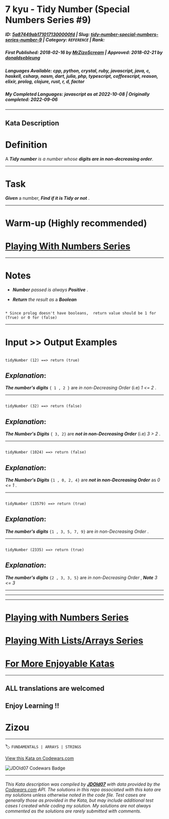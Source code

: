 # 7 kyu - Tidy Number (Special Numbers Series  #9)

##### **ID**: [5a87449ab1710171300000fd](https://www.codewars.com/kata/5a87449ab1710171300000fd) | **Slug**: [tidy-number-special-numbers-series-number-9](https://www.codewars.com/kata/5a87449ab1710171300000fd) | **Category**: `REFERENCE` | **Rank**: <span style="color:white">7 kyu</span>

##### **First Published**: 2018-02-16 ***by*** [MrZizoScream](https://www.codewars.com/users/MrZizoScream) | **Approved**: 2018-02-21 ***by*** [donaldsebleung](https://www.codewars.com/users/donaldsebleung)

##### **Languages Available**: cpp, python, crystal, ruby, javascript, java, c, haskell, csharp, nasm, dart, julia, php, typescript, coffeescript, reason, elixir, prolog, clojure, rust, r, d, factor

##### **My Completed Languages**: javascript ***as at*** 2022-10-08 | **Originally completed**: 2022-09-06

---

## Kata Description


# Definition



A **_Tidy number_**  *is a number whose*  **_digits are in non-decreasing order_**.

___

# Task



**_Given_** a number, **_Find if it is Tidy or not_** . 

____



# Warm-up (Highly recommended)



# [Playing With Numbers Series](https://www.codewars.com/collections/playing-with-numbers)

___



# Notes 





* **_Number_** *passed is always*  **_Positive_** .



* **_Return_** *the result as* a **_Boolean_** 



~~~if:prolog

* Since prolog doesn't have booleans,  return value should be 1 for (True) or 0 for (false)

~~~

___



# Input >> Output Examples



```

tidyNumber (12) ==> return (true)

```



## **_Explanation_**:



**_The number's digits_**    `{ 1 , 2 }`  are *in non-Decreasing Order* (i.e) *1 <= 2* .

____



```

tidyNumber (32) ==> return (false)

```



## **_Explanation_**:



**_The Number's Digits_**  `{ 3, 2}`  are **_not in non-Decreasing Order_** (i.e) *3 > 2* .

___



```

tidyNumber (1024) ==> return (false)

```



## **_Explanation_**:



**_The Number's Digits_**  `{1 , 0, 2, 4}`  are **_not in non-Decreasing Order_**  as  *0 <= 1* .



___



```

tidyNumber (13579) ==> return (true)

```



## **_Explanation_**:



**_The number's digits_**    `{1 , 3, 5, 7, 9}`  are *in non-Decreasing Order* .

____



```

tidyNumber (2335) ==> return (true)

```



## **_Explanation_**:



**_The number's digits_**    `{2 , 3, 3, 5}`  are *in non-Decreasing Order* , **_Note_**   *3 <= 3* 



___

___

___



# [Playing with Numbers Series](https://www.codewars.com/collections/playing-with-numbers)



# [Playing With Lists/Arrays Series](https://www.codewars.com/collections/playing-with-lists-slash-arrays)



# [For More Enjoyable Katas](http://www.codewars.com/users/MrZizoScream/authored)

___



## ALL translations are welcomed



## Enjoy Learning !!

# Zizou



---


🏷 `FUNDAMENTALS | ARRAYS | STRINGS`


[View this Kata on Codewars.com](https://www.codewars.com/kata/5a87449ab1710171300000fd)

![](https://www.codewars.com/users/jdold07/badges/large "JDOld07 Codewars Badge")

---

###### *This Kata description was compiled by [**JDOld07**](https://tpstech.dev) with data provided by the [Codewars.com](https://www.codewars.com) API.  The solutions in this repo associated with this kata are my solutions unless otherwise noted in the code file.  Test cases are generally those as provided in the Kata, but may include additional test cases I created while coding my solution.  My solutions are not always commented as the solutions are rarely submitted with comments.*

